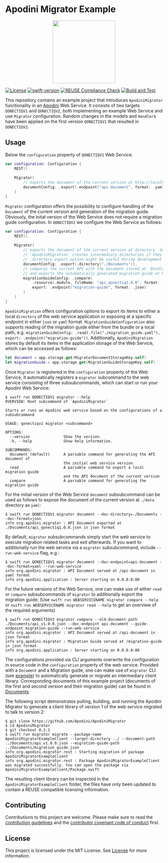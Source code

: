 <!--

This source file is part of the Apodini open source project

SPDX-FileCopyrightText: 2021 Paul Schmiedmayer and the project authors (see CONTRIBUTORS.md) <paul.schmiedmayer@tum.de>

SPDX-License-Identifier: MIT

-->

# Apodini Migrator Example

<p align="center">
  <img width="200" src="https://github.com/Apodini/ApodiniMigrator/blob/develop/Resources/logo.png">
</p>

[![License](https://img.shields.io/badge/license-MIT-brightgreen.svg)](https://github.com/Apodini/ApodiniMigratorExample/blob/develop/LICENSES)
[![swift-version](https://img.shields.io/badge/Swift-5.5-orange.svg)](https://github.com/apple/swift)
[![REUSE Compliance Check](https://github.com/Apodini/ApodiniMigratorExample/actions/workflows/reuseaction.yml/badge.svg)](https://github.com/Apodini/ApodiniMigratorExample/actions/workflows/reuseaction.yml)
[![Build and Test](https://github.com/Apodini/ApodiniMigratorExample/actions/workflows/build-and-test.yml/badge.svg)](https://github.com/Apodini/ApodiniMigratorExample/actions/workflows/build-and-test.yml)

This repository contains an example project that introduces `ApodiniMigrator` functionality in an [Apodini](https://github.com/Apodini/Apodini) Web Service. It consists of two targets `QONECTIQV1` and `QONECTIQV2`, both implementing an example Web Service and use `Migrator` configuration. Random changes in the models and `Handler`s have been applied on the first version `QONECTIQV1` that resulted in `QONECTIQV2`.

## Usage
Below the `configuration` property of `QONECTIQV1` Web Service:

```swift
var configuration: Configuration {
    REST()
    
    Migrator(
        // exports the document of the current version at http://localhost/api-document in `yaml` format
        documentConfig: .export(.endpoint("api-document", format: .yaml))
    )
}
```
`Migrator` configuration offers the possibility to configure handling of the `Document` of the current version and generation of the migration guide. Obviously, the inital version of the Web Service does not require a migration guide configuration. In `QONECTIQV2` we configure the Web Service as follows:

```swift
var configuration: Configuration {
    REST()
    
    Migrator(
        // exports the document of the current version at directory `data` in `json` format
        // `ApodiniMigration` creates intermediary directories if they do not exist,
        // .directory export option might be useful during development to inspect the content
        documentConfig: .export(.directory("./Documents")),
        // compares the current API with the document stored at `Bundle.module`,
        // and exports the automatically generated migration guide at http://localhost/migration-guide in a `json` format
        migrationGuideConfig: .compare(
            .resource(.module, fileName: "api_qonectiq1.0.0", format: .json),
            export: .endpoint("migration-guide", format: .json)
        )
    )
}
```

`ApodiniMigration` offers configuration options to export its items to either a local `directory` of the web service application or exposing at a specific endpoint in either `json` or `yaml` format. `MigrationGuideConfiguration` also supports reading of the migration guide either from the bundle or a local path, e.g. `migrationGuideConfig: .read(.file("./migration_guide.yaml"), export: .endpoint("migration-guide"))`. Additionally, `ApodiniMigration` stores by default its items in the application storage of the Web Service, which can be accessed as follows:

```swift
let document = app.storage.get(MigratorDocumentStorageKey.self)
let migrationGuide = app.storage.get(MigrationGuideStorageKey.self)
```

Once `Migrator` is registered in the `configuration` property of the Web Service, it automatically registers a `migrator` subcommand to the web service 
consisting of three subsubcommands, which can start or run your Apodini Web Service:

```console
$ swift run QONECTIQV1 migrator --help
OVERVIEW: Root subcommand of `ApodiniMigrator`

Starts or runs an Apodini web service based on the configurations of a subsubcommand

USAGE: qonectiqv1 migrator <subcommand>

OPTIONS:
  --version               Show the version.
  -h, --help              Show help information.

SUBCOMMANDS:
  document (default)      A parsable command for generating the API document of
                          the initial web service version
  read                    A parsable command to export a local migration guide
                          and the API document of the current version
  compare                 A parsable command for generating the migration guide
```

For the initial version of the Web Service `document` subsubcommand can be used as follows to expose the document of the current version at `./data` directory as `yaml`:

```console
$ swift run QONECTIQV1 migrator document --doc-directory=./Documents --doc-format=json
info org.apodini.migrator : API Document exported at ./Documents/api_qonectiq1.0.0.json in json format
```

By default, `migrator` subsubcommands simply start the web service to execute migration related tasks and exit afterwards. If you want to additionally run 
the web service via a `migrator` subsubcommand, include `--run-web-service` flag, e.g.: 

```console
$ swift run QONECTIQV1 migrator document --doc-endpoint=api-document --doc-format=yaml --run-web-service
info org.apodini.migrator : API Document served at /api-document in yaml format
info org.apodini.application : Server starting on 0.0.0.0:80
```

For the future versions of the Web Service, one can make use of either `read` or `compare` subsubcommands of `migrator` to additionally export the migration guide: (Use `swift run WEBSERVICENAME migrator compare --help` or `swift run WEBSERVICENAME migrator read --help` to get an overview of the required arguments)


```console
$ swift run QONECTIQV2 migrator compare --old-document-path ./Documents/api_v1.0.0.json --doc-endpoint api-document --guide-endpoint migration-guide --run-web-service
info org.apodini.migrator : API Document served at /api-document in json format
info org.apodini.migrator : Migration Guide served at /migration-guide in json format
info org.apodini.application : Server starting on 0.0.0.0:80
```

The configurations provided via CLI arguments overwrite the configuration in source code in the `configuration` property of the web service. Provided with a `Document` and a Migration guide, one can make use of `migrator` CLI (see [example](https://github.com/Apodini/ApodiniMigrator#apodinimigratorexample)) to automatically generate or migrate an intermediary client library. Corresponding documents of this example project (documents of the first and second version and their migration guide) can be found in [Documents](https://github.com/Apodini/ApodiniMigratorExample/tree/develop/Documents).

The following script demonstrates pulling, building, and running the Apodini Migrator to generate a client library of version 1 of the web service migrated to talk to version 2:
```console
$ git clone https://github.com/Apodini/ApodiniMigrator
$ cd ApodiniMigrator
$ git checkout 0.2.1
$ swift run migrator migrate --package-name ApodiniMigratorExampleClient --target-directory ../ --document-path ../Documents/api_v1.0.0.json --migration-guide-path ../Documents/migration_guide.json
info org.apodini.migrator.rest : Starting migration of package ApodiniMigratorExampleClient
info org.apodini.migrator.rest : Package ApodiniMigratorExampleClient was migrated successfully. You can open the package via ApodiniMigratorExampleClient/Package.swift
```

The resulting client library can be inspected in the `ApodiniMigratorExampleClient` folder, the files have only been updated to contain a REUSE compatible licensing information.

## Contributing
Contributions to this project are welcome. Please make sure to read the [contribution guidelines](https://github.com/Apodini/.github/blob/main/CONTRIBUTING.md) and the [contributor covenant code of conduct](https://github.com/Apodini/.github/blob/main/CODE_OF_CONDUCT.md) first.

## License
This project is licensed under the MIT License. See [License](https://github.com/Apodini/ApodiniMigratorExample/blob/develop/LICENSES) for more information.

